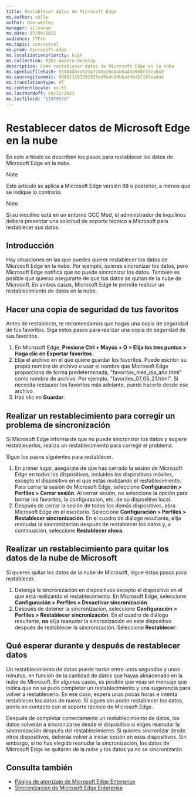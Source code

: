 ```yaml
---
title: Restablecer datos de Microsoft Edge
ms.author: collw
author: dan-wesley
manager: silvanam
ms.date: 07/09/2021
audience: ITPro
ms.topic: conceptual
ms.prod: microsoft-edge
ms.localizationpriority: high
ms.collection: M365-modern-desktop
description: Cómo restablecer datos de Microsoft Edge en la nube
ms.openlocfilehash: 65984daea523a7749a28d8ab6a4dd990c5fea849
ms.sourcegitcommit: 8968f3107291935ed9adc84bba348d5f187eadae
ms.translationtype: HT
ms.contentlocale: es-ES
ms.lasthandoff: 09/12/2021
ms.locfileid: "11979579"
---
```

# <a name="reset-microsoft-edge-data-in-the-cloud"></a>Restablecer datos de Microsoft Edge en la nube

En este artículo se describen los pasos para restablecer los datos de Microsoft Edge en la nube.

> [!NOTE]
> Este artículo se aplica a Microsoft Edge versión 88 o posterior, a menos que se indique lo contrario.

> [!NOTE]
> Si su inquilino está en un entorno GCC Mod, el administrador de inquilinos deberá presentar una solicitud de soporte técnico a Microsoft para restablecer sus datos.

## <a name="overview"></a>Introducción

Hay situaciones en las que puedes querer restablecer los datos de Microsoft Edge en la nube. Por ejemplo, quieres sincronizar los datos, pero Microsoft Edge notifica que no puede sincronizar los datos. También es posible que quieras asegurarte de que tus datos se quitan de la nube de Microsoft. En ambos casos, Microsoft Edge te permite realizar un restablecimiento de datos en la nube.

## <a name="back-up-your-favorites"></a>Hacer una copia de seguridad de tus favoritos

Antes de restablecer, te recomendamos que hagas una copia de seguridad de tus favoritos. Siga estos pasos para realizar una copia de seguridad de sus favoritos.

1. En Microsoft Edge, **Presione Ctrl + Mayús + O > Elija los tres puntos > Haga clic en Exportar favoritos**.
2. Elija el archivo en el que quiere guardar los favoritos. Puede escribir su propio nombre de archivo o usar el nombre que Microsoft Edge proporciona de forma predeterminada, "favoritos_mes_día_año.html" como nombre de archivo. Por ejemplo, "favorites_07_05_21.html". Si necesita restaurar los favoritos más adelante, puede hacerlo desde ese archivo.
3. Haz clic en **Guardar**.

## <a name="perform-a-reset-to-fix-a-synchronization-problem"></a>Realizar un restablecimiento para corregir un problema de sincronización

Si Microsoft Edge informa de que no puede sincronizar los datos y sugiere restablecerlos, realiza un restablecimiento para corregir el problema.

Sigue los pasos siguientes para restablecer.

1. En primer lugar, asegúrate de que has cerrado la sesión de Microsoft Edge en todos los dispositivos, incluidos los dispositivos móviles, excepto el dispositivo en el que estás realizando el restablecimiento. Para cerrar la sesión de Microsoft Edge, seleccione **Configuración > Perfiles > Cerrar sesión**. Al cerrar sesión, no seleccione la opción para borrar los favoritos, la configuración, etc. de su dispositivo local.
2. Después de cerrar la sesión de todos los demás dispositivos, abra Microsoft Edge en el escritorio. Seleccione **Configuración > Perfiles > Restablecer sincronización**. En el cuadro de diálogo resultante, elija reanudar la sincronización después de restablecer los datos y, a continuación, seleccione **Restablecer ahora**.

## <a name="perform-a-reset-to-remove-your-data-from-microsofts-cloud"></a>Realizar un restablecimiento para quitar los datos de la nube de Microsoft

Si quieres quitar los datos de la nube de Microsoft, sigue estos pasos para restablecer.

1. Detenga la sincronización en dispositivos excepto el dispositivo en el que está realizando el restablecimiento.  En Microsoft Edge, seleccione **Configuración > Perfiles > Desactivar sincronización**.  
2. Después de detener la sincronización, seleccione **Configuración > Perfiles > Restablecer sincronización**. En el cuadro de diálogo resultante, **no** elija reanudar la sincronización en este dispositivo después de restablecer la sincronización. Seleccione **Restablecer**.

## <a name="what-to-expect-during-and-after-a-data-reset"></a>Qué esperar durante y después de restablecer datos

Un restablecimiento de datos puede tardar entre unos segundos y unos minutos, en función de la cantidad de datos que hayas almacenado en la nube de Microsoft. En algunos casos, es posible que veas un mensaje que indica que no se pudo completar un restablecimiento y una sugerencia para volver a restablecerlo. En ese caso, espera unas pocas horas e intenta restablecer los datos de nuevo. Si sigues sin poder restablecer los datos, ponte en contacto con el soporte técnico de Microsoft Edge.

Después de completar correctamente un restablecimiento de datos, los datos volverán a sincronizarse desde el dispositivo si eliges reanudar la sincronización después del restablecimiento. Si quieres sincronizar desde otros dispositivos, deberás volver a iniciar sesión en esos dispositivos. Sin embargo, si no has elegido reanudar la sincronización, los datos de Microsoft Edge se quitarán de la nube y los datos ya no se sincronizarán.

## <a name="see-also"></a>Consulta también

- [Página de aterrizaje de Microsoft Edge Enterprise](https://aka.ms/EdgeEnterprise)
- [Sincronización de Microsoft Edge Enterprise](microsoft-edge-enterprise-sync.md)
